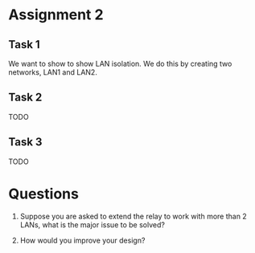 # Assignment 2

## Task 1
We want to show to show LAN isolation. We do this by creating two networks, LAN1 and LAN2. 

## Task 2
TODO

## Task 3
TODO

# Questions 
1. Suppose you are asked to extend the relay to work with more than 2 LANs, what is the major issue
to be solved? 

2. How would you improve your design?